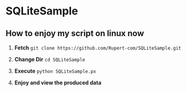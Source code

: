 # SQLiteSample
## How to enjoy my script on linux now
1. **Fetch**
`git clone https://github.com/Rupert-com/SQLiteSample.git`

2. **Change Dir**
`cd SQLiteSample`

3. **Execute**
`python SQLiteSample.px`

4. **Enjoy and view the produced data**
